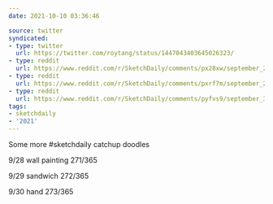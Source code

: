 ```yaml
---
date: 2021-10-10 03:36:46

source: twitter
syndicated:
- type: twitter
  url: https://twitter.com/roytang/status/1447043403645026323/
- type: reddit
  url: https://www.reddit.com/r/SketchDaily/comments/px28xw/september_28th_abstract_art/hg2ag5h/
- type: reddit
  url: https://www.reddit.com/r/SketchDaily/comments/pxrf7m/september_29th_sandwiches/hg2c7bj/
- type: reddit
  url: https://www.reddit.com/r/SketchDaily/comments/pyfvs9/september_30th_hands/hg2d6ss/
tags:
- sketchdaily
- '2021'
---
```


Some more #sketchdaily catchup doodles



9/28 wall painting 271/365

9/29 sandwich 272/365

9/30 hand 273/365 
